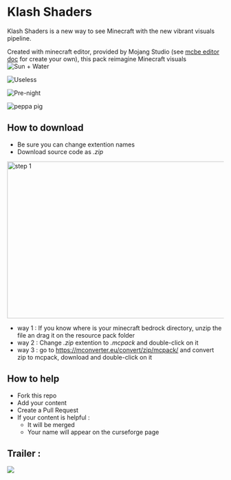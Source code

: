 # Klash Shaders
Klash Shaders is a new way to see Minecraft with the new vibrant visuals pipeline.

Created with minecraft editor, provided by Mojang Studio (see [mcbe editor doc](https://learn.microsoft.com/en-us/minecraft/creator/documents/bedrockeditor/editorvibrantvisuals?view=minecraft-bedrock-stable) for create your own), this pack reimagine Minecraft visuals
![](https://github.com/user-attachments/assets/d7db7ae1-7e77-41b0-911e-fa38b5109272 "Sun + Water")

![](https://github.com/user-attachments/assets/1e266c66-3781-4eec-a912-bf737f687396 "Useless")

![](https://github.com/user-attachments/assets/d2375c1f-fec9-430a-8425-e1f42156c3c1 "Pre-night")

![](https://github.com/user-attachments/assets/1e73ae9f-4fec-42db-b032-ecd3a837beff "peppa pig")

## How to download
- Be sure you can change extention names
- Download source code as *.zip*

<img width="511" height="365" alt="step 1" src="https://github.com/user-attachments/assets/850f64a8-333a-4a93-977b-cb1180bc789f" />

- way 1 : If you know where is your minecraft bedrock directory, unzip the file an drag it on the resource pack folder
- way 2 : Change *.zip* extention to *.mcpack* and double-click on it
- way 3 : go to https://mconverter.eu/convert/zip/mcpack/ and convert zip to mcpack, download and double-click on it

## How to help
- Fork this repo
- Add your content
- Create a Pull Request
- If your content is helpful :
  - It will be merged
  - Your name will appear on the curseforge page
## Trailer :
![](Klash%20Shaders%20Trailer.url)
